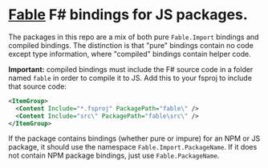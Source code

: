 # [Fable](https://github.com/fable-compiler) F# bindings for JS packages.

The packages in this repo are a mix of both pure `Fable.Import` bindings and compiled bindings. The distinction is that "pure" bindings contain no code except type information, where "compiled" bindings contain helper code. 

**Important:** compiled bindings must include the F# source code in a folder named `fable` in order to compile it to JS. Add this to your fsproj to include that source code:

```xml
<ItemGroup>
  <Content Include="*.fsproj" PackagePath="fable\" />
  <Content Include="src\" PackagePath="fable\src\" />
</ItemGroup>
```

If the package contains bindings (whether pure or impure) for an NPM or JS package, it should use the namespace `Fable.Import.PackageName`. If it does not contain NPM package bindings, just use `Fable.PackageName`.

